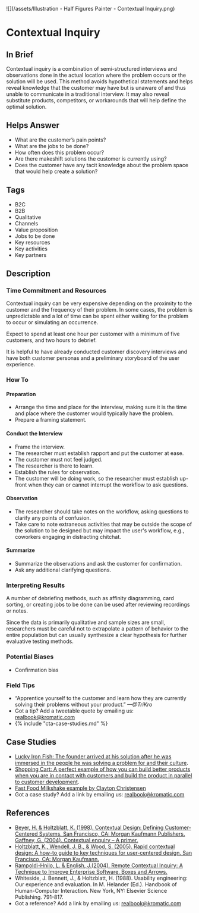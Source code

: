 ![](/assets/Illustration - Half Figures Painter - Contextual Inquiry.png)

# Contextual Inquiry

## In Brief

Contextual inquiry is a combination of semi-structured interviews and observations done in the actual location where the problem occurs or the solution will be used. This method avoids hypothetical statements and helps reveal knowledge that the customer may have but is unaware of and thus unable to communicate in a traditional interview. It may also reveal substitute products, competitors, or workarounds that will help define the optimal solution.

## Helps Answer

* What are the customer’s pain points?
* What are the jobs to be done?
* How often does this problem occur?
* Are there makeshift solutions the customer is currently using?
* Does the customer have any tacit knowledge about the problem space that would help create a solution?

## Tags

* B2C
* B2B
* Qualitative
* Channels
* Value proposition
* Jobs to be done
* Key resources
* Key activities
* Key partners

## Description

### Time Commitment and Resources

Contextual inquiry can be very expensive depending on the proximity to the customer and the frequency of their problem. In some cases, the problem is unpredictable and a lot of time can be spent either waiting for the problem to occur or simulating an occurrence.

Expect to spend at least one hour per customer with a minimum of five customers, and two hours to debrief.

It is helpful to have already conducted customer discovery interviews and have both customer personas and a preliminary storyboard of the user experience.

### How To

#### Preparation

* Arrange the time and place for the interview, making sure it is the time and place where the customer would typically have the problem.
* Prepare a framing statement.

#### Conduct the Interview

* Frame the interview.
* The researcher must establish rapport and put the customer at ease.
* The customer must not feel judged. 
* The researcher is there to learn.
* Establish the rules for observation. 
* The customer will be doing work, so the researcher must establish up-front when they can or cannot interrupt the workflow to ask questions.

#### Observation

* The researcher should take notes on the workflow, asking questions to clarify any points of confusion.
* Take care to note extraneous activities that may be outside the scope of the solution to be designed but may impact the user's workflow, e.g., coworkers engaging in distracting chitchat.

#### Summarize

* Summarize the observations and ask the customer for confirmation.
* Ask any additional clarifying questions.

### Interpreting Results

A number of debriefing methods, such as affinity diagramming, card sorting, or creating jobs to be done can be used after reviewing recordings or notes.

Since the data is primarily qualitative and sample sizes are small, researchers must be careful not to extrapolate a pattern of behavior to the entire population but can usually synthesize a clear hypothesis for further evaluative testing methods.

### Potential Biases

* Confirmation bias

### Field Tips

* “Apprentice yourself to the customer and learn how they are currently solving their problems without your product.” _—@TriKro_
* Got a tip? Add a tweetable quote by emailing us: [realbook@kromatic.com](mailto:realbook@kromatic.com)
* {% include "cta-case-studies.md" %}

## Case Studies

* [Lucky Iron Fish: The founder arrived at his solution after he was immersed in the people he was solving a problem for and their culture](https://www.youtube.com/watch?v=M66ZU2PCIcM).
* [Shopping Cart: A perfect example of how you can build better products when you are in contact with customers and build the product in parallel to customer development](https://www.youtube.com/watch?v=M66ZU2PCIcM).
* [Fast Food Milkshake example by Clayton Christensen](https://www.youtube.com/watch?v=f84LymEs67Y)
* Got a case study? Add a link by emailing us: [realbook@kromatic.com](mailto:realbook@kromatic.com)

## References

* [Beyer, H. & Holtzblatt, K. \(1998\). Contextual Design: Defining Customer-Centered Systems. San Francisco, CA: Morgan Kaufmann Publishers. Gaffney, G. \(2004\). Contextual enquiry – A primer.](http://www.sitepoint.com/article/contextual-enquiry-primer)
* [Holtzblatt, K., Wendell, J. B., & Wood, S. \(2005\). Rapid contextual design: A how-to guide to key techniques for user-centered design. San Francisco, CA: Morgan Kaufmann.](https://www.elsevier.com/books/rapid-contextual-design/holtzblatt/978-0-12-354051-5)
* [Rampoldi-Hnilo, L. & English, J.\(2004\). Remote Contextual Inquiry: A Technique to Improve Enterprise Software. Boxes and Arrows.](http://boxesandarrows.com/view/remote_contextual_inquiry_a_technique_to_improve_enterprise_software)
* Whiteside, J. Bennett, J., & Holtzblatt, H. \(1988\). Usability engineering: Our experience and evaluation. In M. Helander \(Ed.\). Handbook of Human-Computer Interaction. New York, NY: Elsevier Science Publishing. 791-817.
* Got a reference? Add a link by emailing us: [realbook@kromatic.com](realbook@kromatic.com)




